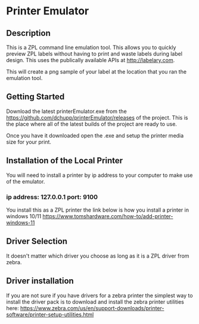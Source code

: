# Printer Emulator

## Description
This is a ZPL command line emulation tool. This allows you to quickly preview ZPL labels without having to print and waste labels during label design.
This uses the publically available APIs at http://labelary.com.

This will create a png sample of your label at the location that you ran the emulation tool.

## Getting Started
Download the latest printerEmulator.exe from the https://github.com/dchupp/printerEmulator/releases
of the project. This is the place where all of the latest builds of the project are ready to use.

Once you have it downloaded open the .exe and setup the printer media size for your print.
## Installation of the Local Printer
You will need to install a printer by ip address to your computer to make use of the emulator.

### ip address: 127.0.0.1  port: 9100

You install this as a ZPL printer the link below is how you install a printer in windows 10/11
https://www.tomshardware.com/how-to/add-printer-windows-11

## Driver Selection
It doesn't matter which driver you choose as long as it is a ZPL driver from zebra.

## Driver installation
If you are not sure if you have drivers for a zebra printer the simplest way to install the driver pack is to download and install the zebra printer utilities here:
https://www.zebra.com/us/en/support-downloads/printer-software/printer-setup-utilities.html